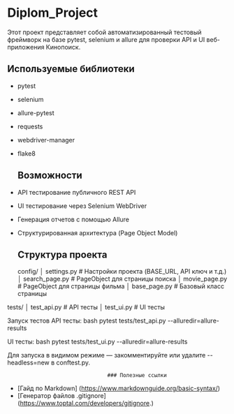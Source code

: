    # Diplom_Project
Этот проект представляет собой автоматизированный тестовый фреймворк на базе pytest, selenium и allure для проверки API и UI веб-приложения Кинопоиск.

  ## Используемые библиотеки

* pytest
* selenium
* allure-pytest
* requests
* webdriver-manager
* flake8

   ## Возможности

* API тестирование публичного REST API
* UI тестирование через Selenium WebDriver
* Генерация отчетов с помощью Allure
* Структурированная архитектура (Page Object Model)

   ## Структура проекта
  config/ │ settings.py # Настройки проекта (BASE_URL, API ключ и т.д.) │ search_page.py # PageObject для страницы поиска │ movie_page.py # PageObject для страницы фильма │ base_page.py # Базовый класс страницы

tests/ │ test_api.py # API тесты │ test_ui.py # UI тесты

Запуск тестов API тесты: bash pytest tests/test_api.py --alluredir=allure-results

UI тесты: bash pytest tests/test_ui.py --alluredir=allure-results

Для запуска в видимом режиме — закомментируйте или удалите --headless=new в conftest.py.

                                    ### Полезные ссылки
- [Гайд по Markdown] (https://www.markdownguide.org/basic-syntax/)
- [Генератор файлов .gitignore] (https://www.toptal.com/developers/gitignore.)